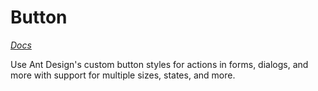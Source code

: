 # Button

_[Docs](https://ant.design/components/button)_

Use Ant Design's custom button styles for actions in forms, dialogs, and more with support for multiple sizes, states, and more.
